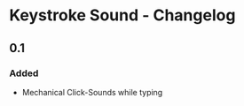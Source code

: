 <!-- Keep a Changelog guide -> https://keepachangelog.com -->

# Keystroke Sound - Changelog

## 0.1
### Added
- Mechanical Click-Sounds while typing
